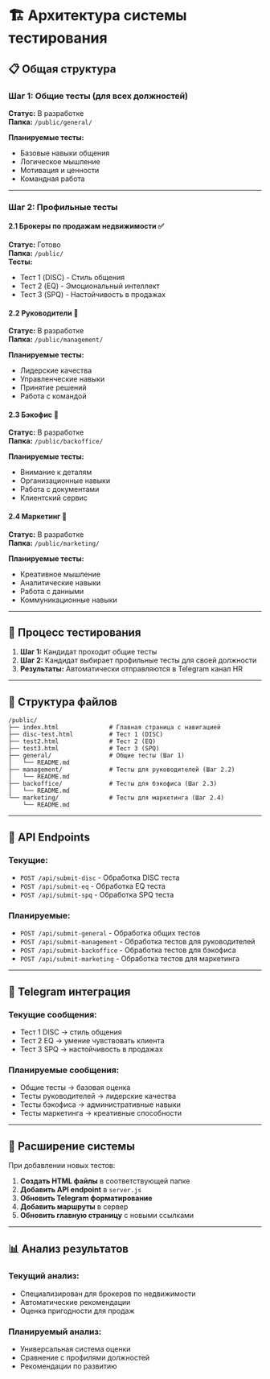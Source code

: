 # 🏗️ Архитектура системы тестирования

## 📋 Общая структура

### Шаг 1: Общие тесты (для всех должностей)
**Статус:** В разработке  
**Папка:** `/public/general/`

**Планируемые тесты:**
- Базовые навыки общения
- Логическое мышление  
- Мотивация и ценности
- Командная работа

---

### Шаг 2: Профильные тесты

#### 2.1 Брокеры по продажам недвижимости ✅
**Статус:** Готово  
**Папка:** `/public/`  
**Тесты:**
- Тест 1 (DISC) - Стиль общения
- Тест 2 (EQ) - Эмоциональный интеллект
- Тест 3 (SPQ) - Настойчивость в продажах

#### 2.2 Руководители 🔄
**Статус:** В разработке  
**Папка:** `/public/management/`

**Планируемые тесты:**
- Лидерские качества
- Управленческие навыки
- Принятие решений
- Работа с командой

#### 2.3 Бэкофис 🔄
**Статус:** В разработке  
**Папка:** `/public/backoffice/`

**Планируемые тесты:**
- Внимание к деталям
- Организационные навыки
- Работа с документами
- Клиентский сервис

#### 2.4 Маркетинг 🔄
**Статус:** В разработке  
**Папка:** `/public/marketing/`

**Планируемые тесты:**
- Креативное мышление
- Аналитические навыки
- Работа с данными
- Коммуникационные навыки

---

## 🔄 Процесс тестирования

1. **Шаг 1:** Кандидат проходит общие тесты
2. **Шаг 2:** Кандидат выбирает профильные тесты для своей должности
3. **Результаты:** Автоматически отправляются в Telegram канал HR

---

## 📁 Структура файлов

```
/public/
├── index.html              # Главная страница с навигацией
├── disc-test.html          # Тест 1 (DISC)
├── test2.html              # Тест 2 (EQ)
├── test3.html              # Тест 3 (SPQ)
├── general/                # Общие тесты (Шаг 1)
│   └── README.md
├── management/             # Тесты для руководителей (Шаг 2.2)
│   └── README.md
├── backoffice/             # Тесты для бэкофиса (Шаг 2.3)
│   └── README.md
└── marketing/              # Тесты для маркетинга (Шаг 2.4)
    └── README.md
```

---

## 🚀 API Endpoints

### Текущие:
- `POST /api/submit-disc` - Обработка DISC теста
- `POST /api/submit-eq` - Обработка EQ теста  
- `POST /api/submit-spq` - Обработка SPQ теста

### Планируемые:
- `POST /api/submit-general` - Обработка общих тестов
- `POST /api/submit-management` - Обработка тестов для руководителей
- `POST /api/submit-backoffice` - Обработка тестов для бэкофиса
- `POST /api/submit-marketing` - Обработка тестов для маркетинга

---

## 📱 Telegram интеграция

### Текущие сообщения:
- Тест 1 DISC → стиль общения
- Тест 2 EQ → умение чувствовать клиента
- Тест 3 SPQ → настойчивость в продажах

### Планируемые сообщения:
- Общие тесты → базовая оценка
- Тесты руководителей → лидерские качества
- Тесты бэкофиса → административные навыки
- Тесты маркетинга → креативные способности

---

## 🔧 Расширение системы

При добавлении новых тестов:

1. **Создать HTML файлы** в соответствующей папке
2. **Добавить API endpoint** в `server.js`
3. **Обновить Telegram форматирование**
4. **Добавить маршруты** в сервер
5. **Обновить главную страницу** с новыми ссылками

---

## 📊 Анализ результатов

### Текущий анализ:
- Специализирован для брокеров по недвижимости
- Автоматические рекомендации
- Оценка пригодности для продаж

### Планируемый анализ:
- Универсальная система оценки
- Сравнение с профилями должностей
- Рекомендации по развитию
